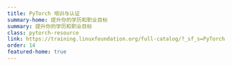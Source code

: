```yaml
---
title: PyTorch 培训与认证
summary-home: 提升你的学历和职业目标
summary: 提升你的学历和职业目标
class: pytorch-resource
link: https://training.linuxfoundation.org/full-catalog/?_sf_s=PyTorch
order: 14
featured-home: true
---
```

